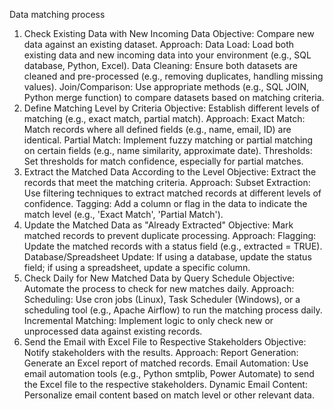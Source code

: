 Data matching process 

1. Check Existing Data with New Incoming Data
Objective: Compare new data against an existing dataset.
Approach:
Data Load: Load both existing data and new incoming data into your environment (e.g., SQL database, Python, Excel).
Data Cleaning: Ensure both datasets are cleaned and pre-processed (e.g., removing duplicates, handling missing values).
Join/Comparison: Use appropriate methods (e.g., SQL JOIN, Python merge function) to compare datasets based on matching criteria.
2. Define Matching Level by Criteria
Objective: Establish different levels of matching (e.g., exact match, partial match).
Approach:
Exact Match: Match records where all defined fields (e.g., name, email, ID) are identical.
Partial Match: Implement fuzzy matching or partial matching on certain fields (e.g., name similarity, approximate date).
Thresholds: Set thresholds for match confidence, especially for partial matches.
3. Extract the Matched Data According to the Level
Objective: Extract the records that meet the matching criteria.
Approach:
Subset Extraction: Use filtering techniques to extract matched records at different levels of confidence.
Tagging: Add a column or flag in the data to indicate the match level (e.g., 'Exact Match', 'Partial Match').
4. Update the Matched Data as "Already Extracted"
Objective: Mark matched records to prevent duplicate processing.
Approach:
Flagging: Update the matched records with a status field (e.g., extracted = TRUE).
Database/Spreadsheet Update: If using a database, update the status field; if using a spreadsheet, update a specific column.
5. Check Daily for New Matched Data by Query Schedule
Objective: Automate the process to check for new matches daily.
Approach:
Scheduling: Use cron jobs (Linux), Task Scheduler (Windows), or a scheduling tool (e.g., Apache Airflow) to run the matching process daily.
Incremental Matching: Implement logic to only check new or unprocessed data against existing records.
6. Send the Email with Excel File to Respective Stakeholders
Objective: Notify stakeholders with the results.
Approach:
Report Generation: Generate an Excel report of matched records.
Email Automation: Use email automation tools (e.g., Python smtplib, Power Automate) to send the Excel file to the respective stakeholders.
Dynamic Email Content: Personalize email content based on match level or other relevant data.
